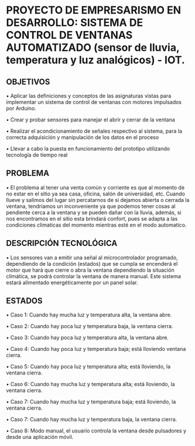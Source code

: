 # PROYECTO DE EMPRESARISMO EN DESARROLLO: SISTEMA DE CONTROL DE VENTANAS AUTOMATIZADO (sensor de lluvia, temperatura y luz analógicos) - IOT. 

## OBJETIVOS 

•	Aplicar las definiciones y conceptos de las asignaturas vistas para implementar un sistema de control de ventanas con motores impulsados por Arduino.

•	Crear y probar sensores para manejar el abrir y cerrar de la ventana

•	Realizar el acondicionamiento de señales respectivo al sistema, para la correcta adquisición y manipulación de los datos en el proceso 

•	Llevar a cabo la puesta en funcionamiento del prototipo utilizando tecnología de tiempo real

## PROBLEMA

• El problema al tener una venta común y corriente es que al momento de no estar en el sitio ya sea casa, oficina, salón de universidad, etc. Cuando llueve y salimos del lugar sin percatarnos de si dejamos abierta o cerrada la ventana, tendríamos un inconveniente ya que podemos tener cosas al pendiente cerca a la ventana y se pueden dañar con la lluvia, además, si nos encontramos en el sitio esta brindará confort, pues se adapta a las condiciones climaticas del momento mientras esté en el modo automatico.

## DESCRIPCIÓN TECNOLÓGICA

• Los sensores van a emitir una señal al microcontrolador programado, dependiendo de la condición (estados) que se cumpla se encenderá el motor que hará que cierre o abra la ventana dependiendo la situación climática, se podrá controlar la ventana de manera manual. Este sistema estará alimentado energéticamente por un panel solar.

## ESTADOS

• Caso 1: Cuando hay mucha luz y temperatura alta, la ventana abre.

• Caso 2: Cuando hay poca luz y temperatura baja, la ventana cierra.

• Caso 3: Cuando hay poca luz y temperatura alta, la ventana abre.

• Caso 4: Cuando hay poca luz y temperatura baja; está lloviendo ventana cierra.

• Caso 5: Cuando hay poca luz y temperatura alta; está lloviendo, la ventana cierra.

• Caso 6: Cuando hay mucha luz y temperatura alta; está lloviendo, la ventana cierra.

• Caso 7: Cuando hay mucha luz y temperatura baja; está lloviendo, la ventana cierra.

• Caso 7: Cuando hay mucha luz y temperatura baja, la ventana cierra.

• Caso 8: Modo manual, el usuario controla la ventana desde pulsadores y desde una aplicación móvil.


